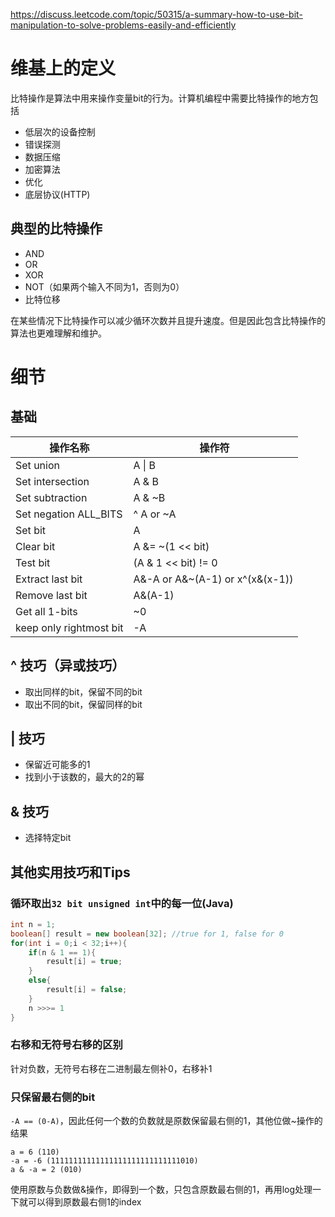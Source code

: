 https://discuss.leetcode.com/topic/50315/a-summary-how-to-use-bit-manipulation-to-solve-problems-easily-and-efficiently

# 维基上的定义 
比特操作是算法中用来操作变量bit的行为。计算机编程中需要比特操作的地方包括
* 低层次的设备控制
* 错误探测
* 数据压缩
* 加密算法
* 优化
* 底层协议(HTTP)

## 典型的比特操作
* AND
* OR
* XOR
* NOT（如果两个输入不同为1，否则为0）
* 比特位移

在某些情况下比特操作可以减少循环次数并且提升速度。但是因此包含比特操作的算法也更难理解和维护。

# 细节
## 基础

操作名称 |  操作符
------- | ------
Set union  | A \| B
Set intersection |  A & B
Set subtraction |  A & ~B
Set negation ALL_BITS |  ^ A or ~A
Set bit  | A |= 1 << bit
Clear bit |  A &= ~(1 << bit)
Test bit |  (A & 1 << bit) != 0
Extract last bit |  A&-A or A&~(A-1) or x^(x&(x-1))
Remove last bit |  A&(A-1)
Get all 1-bits |  ~0
keep only rightmost bit | -A

## ^ 技巧（异或技巧）
* 取出同样的bit，保留不同的bit  
* 取出不同的bit，保留同样的bit

## | 技巧
* 保留近可能多的1
* 找到小于该数的，最大的2的幂

## & 技巧
* 选择特定bit

## 其他实用技巧和Tips
### 循环取出`32 bit unsigned int`中的每一位(Java)
```java
int n = 1;
boolean[] result = new boolean[32]; //true for 1, false for 0
for(int i = 0;i < 32;i++){
    if(n & 1 == 1){
        result[i] = true;
    }
    else{
        result[i] = false;
    }
    n >>>= 1
}
```
### 右移和无符号右移的区别
针对负数，无符号右移在二进制最左侧补0，右移补1

### 只保留最右侧的bit
`-A == (0-A)`，因此任何一个数的负数就是原数保留最右侧的1，其他位做~操作的结果
```
a = 6 (110)
-a = -6 (11111111111111111111111111111010)
a & -a = 2 (010)
```
使用原数与负数做&操作，即得到一个数，只包含原数最右侧的1，再用log处理一下就可以得到原数最右侧1的index



